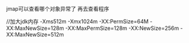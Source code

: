 jmap可以查看哪个对象异常了 再去查看程序

//加大jdk内存
-Xms512m -Xmx1024m -XX:PermSize=64M -XX:MaxNewSize=128m -XX:MaxPermSize=128m -XX:NewSize=256m -XX:MaxNewSize=512m